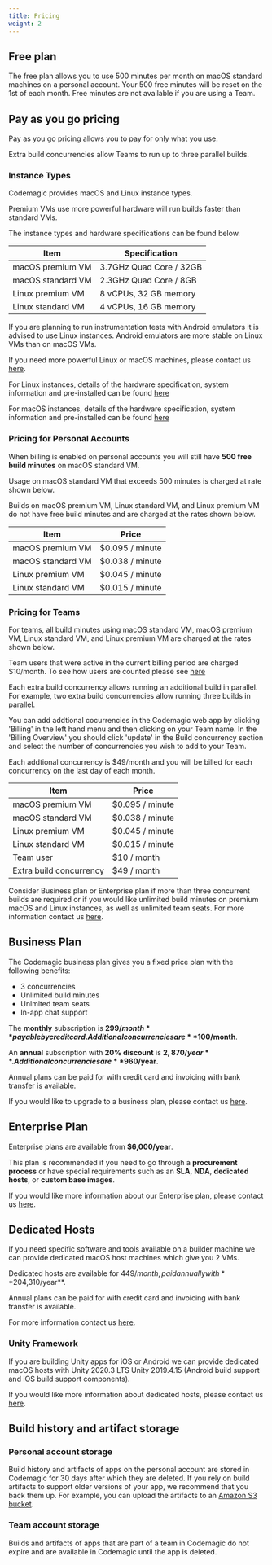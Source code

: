 ```yaml
---
title: Pricing
weight: 2
---
```


## Free plan

The free plan allows you to use 500 minutes per month on macOS standard machines on a personal account. Your 500 free minutes will be reset on the 1st of each month. Free minutes are not available if you are using a Team.
## Pay as you go pricing

Pay as you go pricing allows you to pay for only what you use. 

Extra build concurrencies allow Teams to run up to three parallel builds.

### Instance Types

Codemagic provides macOS and Linux instance types.

Premium VMs use more powerful hardware will run builds faster than standard VMs. 

The instance types and hardware specifications can be found below.


| **Item**        | **Specification**                                                                                                                                                       |
| ------------------------ | --------------------------------------------------------------------------------------------------------------------------------------------------------------- |
| macOS premium VM         | 3.7GHz Quad Core / 32GB                                                                                                                                                 |
| macOS standard VM        | 2.3GHz Quad Core / 8GB                                                                                                                                                 |
| Linux premium VM         | 8 vCPUs, 32 GB memory                                                                                                                                                 |
| Linux standard VM        | 4 vCPUs, 16 GB memory  

If you are planning to run instrumentation tests with Android emulators it is advised to use Linux instances. Android emulators are more stable on Linux VMs than on macOS VMs.

If you need more powerful Linux or macOS machines, please contact us [here](https://codemagic.io/contact/).

For Linux instances, details of the hardware specification, system information and pre-installed can be found [here](https://docs.codemagic.io/specs/versions-linux/)

For macOS instances, details of the hardware specification, system information and pre-installed can be found [here](https://docs.codemagic.io/specs/versions3/)  

### Pricing for Personal Accounts

When billing is enabled on personal accounts you will still have **500 free build minutes** on macOS standard VM. 

Usage on macOS standard VM that exceeds 500 minutes is charged at rate shown below.

Builds on macOS premium VM, Linux standard VM, and Linux premium VM do not have free build minutes and are charged at the rates shown below. 

| **Item**  | **Price**                                                                                                                                                       |
| ------------------------ | --------------------------------------------------------------------------------------------------------------------------------------------------------------- |
| macOS premium VM         | $0.095 / minute                                                                                                                                                 |
| macOS standard VM        | $0.038 / minute                                                                                                                                                 |
| Linux premium VM         | $0.045 / minute                                                                                                                                                 |
| Linux standard VM        | $0.015 / minute                                                                                                                                                 |

### Pricing for Teams

For teams, all build minutes using macOS standard VM, macOS premium VM, Linux standard VM, and Linux premium VM are charged at the rates shown below. 

Team users that were active in the current billing period are charged $10/month. To see how users are counted please see [here](https://docs.codemagic.io/teams/users/)

Each extra build concurrency allows running an additional build in parallel. For example, two extra build concurrencies allow running three builds in parallel. 

You can add addtional cocurrencies in the Codemagic web app by clicking 'Billing' in the left hand menu and then clicking on your Team name. In the 'Billing Overview' you should click 'update' in the Build concurrency section and select the number of concurrencies you wish to add to your Team. 

Each addtional concurrency is $49/month and you will be billed for each concurrency on the last day of each month.

| **Item**  | **Price**                                                                                                                                                       |
| ------------------------ | --------------------------------------------------------------------------------------------------------------------------------------------------------------- |
| macOS premium VM         | $0.095 / minute                                                                                                                                                 |
| macOS standard VM        | $0.038 / minute                                                                                                                                                 |
| Linux premium VM         | $0.045 / minute                                                                                                                                                 |
| Linux standard VM        | $0.015 / minute                                                                                                                                                 |
| Team user                | $10 / month                                                                                                                                                     |                                                                                                                                                 |
| Extra build concurrency  | $49 / month                                                                                                                                                     | 

Consider Business plan or Enterprise plan if more than three concurrent builds are required or if you would like unlimited build minutes on premium macOS and Linux instances, as well as unlimited team seats. For more information contact us [here](https://codemagic.io/contact/).

## Business Plan

The Codemagic business plan gives you a fixed price plan with the following benefits:

* 3 concurrencies
* Unlimited build minutes
* Unlmited team seats
* In-app chat support

The **monthly** subscription is **$299/month** payable by credit card. Additional concurrencies are **$100/month**.

An **annual** subscription with **20% discount** is **$2,870/year**. Additional concurrencies are **$960/year**. 

Annual plans can be paid for with credit card and invoicing with bank transfer is available.

If you would like to upgrade to a business plan, please contact us [here](https://codemagic.io/contact/).


## Enterprise Plan

Enterprise plans are available from **$6,000/year**.

This plan is recommended if you need to go through a **procurement process** or have special requirements such as an **SLA**, **NDA**, **dedicated hosts**, or **custom base images**.

If you would like more information about our Enterprise plan, please contact us [here](https://codemagic.io/enterprise/). 

## Dedicated Hosts

If you need specific software and tools available on a builder machine we can provide dedicated macOS host machines which give you 2 VMs. 

Dedicated hosts are available for $449/month, paid annually with **20% discount** comes to **$4,310/year**. 

Annual plans can be paid for with credit card and invoicing with bank transfer is available.

For more information contact us [here](https://codemagic.io/contact/).

### Unity Framework

If you are building Unity apps for iOS or Android we can provide dedicated macOS hosts with Unity 2020.3 LTS Unity 2019.4.15 (Android build support and iOS build support components).

If you would like more information about dedicated hosts, please contact us [here](https://codemagic.io/contact/).

## Build history and artifact storage

### Personal account storage

Build history and artifacts of apps on the personal account are stored in Codemagic for 30 days after which they are deleted. If you rely on build artifacts to support older versions of your app, we recommend that you back them up. For example, you can upload the artifacts to an [Amazon S3 bucket](/knowledge-base/publish-build-artifacts-to-amazon-s3).

### Team account storage

Builds and artifacts of apps that are part of a team in Codemagic do not expire and are available in Codemagic until the app is deleted.
